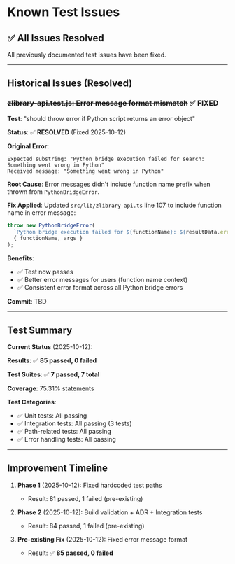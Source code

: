 # Known Test Issues

## ✅ All Issues Resolved

All previously documented test issues have been fixed.

---

## Historical Issues (Resolved)

### ~~zlibrary-api.test.js: Error message format mismatch~~ ✅ FIXED

**Test**: "should throw error if Python script returns an error object"

**Status**: ✅ **RESOLVED** (Fixed 2025-10-12)

**Original Error**:
```
Expected substring: "Python bridge execution failed for search: Something went wrong in Python"
Received message: "Something went wrong in Python"
```

**Root Cause**:
Error messages didn't include function name prefix when thrown from `PythonBridgeError`.

**Fix Applied**:
Updated `src/lib/zlibrary-api.ts` line 107 to include function name in error message:
```typescript
throw new PythonBridgeError(
  `Python bridge execution failed for ${functionName}: ${resultData.error}`,
  { functionName, args }
);
```

**Benefits**:
- ✅ Test now passes
- ✅ Better error messages for users (function name context)
- ✅ Consistent error format across all Python bridge errors

**Commit**: TBD

---

## Test Summary

**Current Status** (2025-10-12):

**Results**: ✅ **85 passed, 0 failed**

**Test Suites**: ✅ **7 passed, 7 total**

**Coverage**: 75.31% statements

**Test Categories**:
- ✅ Unit tests: All passing
- ✅ Integration tests: All passing (3 tests)
- ✅ Path-related tests: All passing
- ✅ Error handling tests: All passing

---

## Improvement Timeline

1. **Phase 1** (2025-10-12): Fixed hardcoded test paths
   - Result: 81 passed, 1 failed (pre-existing)

2. **Phase 2** (2025-10-12): Build validation + ADR + Integration tests
   - Result: 84 passed, 1 failed (pre-existing)

3. **Pre-existing Fix** (2025-10-12): Fixed error message format
   - Result: ✅ **85 passed, 0 failed**
